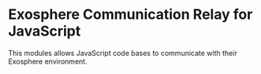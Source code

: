 # Exosphere Communication Relay for JavaScript

This modules allows JavaScript code bases to communicate with their Exosphere
environment.

